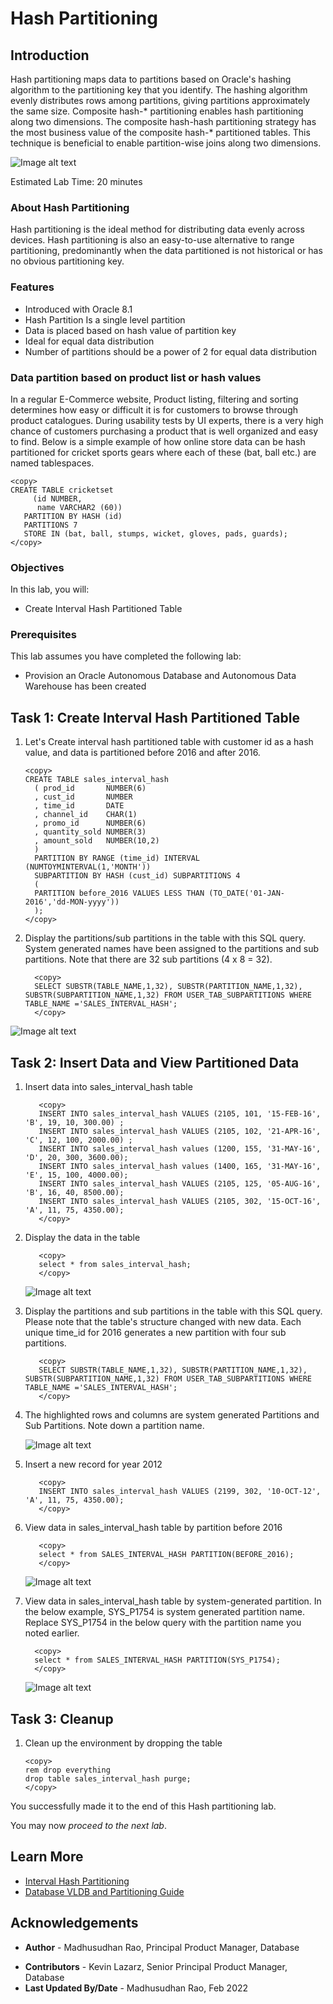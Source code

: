 # Hash Partitioning 

## Introduction

Hash partitioning maps data to partitions based on Oracle's hashing algorithm to the partitioning key that you identify. The hashing algorithm evenly distributes rows among partitions, giving partitions approximately the same size. Composite hash-* partitioning enables hash partitioning along two dimensions. The composite hash-hash partitioning strategy has the most business value of the composite hash-* partitioned tables. This technique is beneficial to enable partition-wise joins along two dimensions.

![Image alt text](images/hash-partition-introduction.png "Hash Partition") 

Estimated Lab Time: 20 minutes

### About Hash Partitioning

Hash partitioning is the ideal method for distributing data evenly across devices. Hash partitioning is also an easy-to-use alternative to range partitioning, predominantly when the data partitioned is not historical or has no obvious partitioning key.

### Features

* Introduced with Oracle 8.1
* Hash Partition Is a single level partition
* Data is placed based on hash value of partition key
* Ideal for equal data distribution
* Number of partitions should be a power of 2 for equal data distribution


### Data partition based on product list or hash values 

In a regular E-Commerce website, Product listing, filtering and sorting determines how easy or difficult it is for customers to browse through product catalogues. During usability tests by UI experts, there is a very high chance of customers purchasing a product that is well organized and easy to find. Below is a simple example of how online store data can be hash partitioned for cricket sports gears where each of these (bat, ball etc.) are named tablespaces.   

```
<copy>
CREATE TABLE cricketset
     (id NUMBER,
      name VARCHAR2 (60))
   PARTITION BY HASH (id)
   PARTITIONS 7 
   STORE IN (bat, ball, stumps, wicket, gloves, pads, guards);
</copy>
```
 
### Objectives

In this lab, you will:
* Create Interval Hash Partitioned Table
  
### Prerequisites
This lab assumes you have completed the following lab:

- Provision an Oracle Autonomous Database and Autonomous Data Warehouse has been created
 
## Task 1: Create Interval Hash Partitioned Table

1. Let's Create interval hash partitioned table with customer id as a hash value, and data is partitioned before 2016 and after 2016.

      ```
      <copy>
      CREATE TABLE sales_interval_hash   
        ( prod_id       NUMBER(6)    
        , cust_id       NUMBER    
        , time_id       DATE    
        , channel_id    CHAR(1)    
        , promo_id      NUMBER(6)    
        , quantity_sold NUMBER(3)    
        , amount_sold   NUMBER(10,2)    
        )    
        PARTITION BY RANGE (time_id) INTERVAL (NUMTOYMINTERVAL(1,'MONTH'))    
        SUBPARTITION BY HASH (cust_id) SUBPARTITIONS 4    
        (
        PARTITION before_2016 VALUES LESS THAN (TO_DATE('01-JAN-2016','dd-MON-yyyy'))    
        );
      </copy>
      ```  

2. Display the partitions/sub partitions in the table with this SQL query. System generated names have been assigned to the partitions and sub partitions. Note that there are 32 sub partitions (4 x 8 = 32).
 
      ```
        <copy>
        SELECT SUBSTR(TABLE_NAME,1,32), SUBSTR(PARTITION_NAME,1,32), SUBSTR(SUBPARTITION_NAME,1,32) FROM USER_TAB_SUBPARTITIONS WHERE TABLE_NAME ='SALES_INTERVAL_HASH';
        </copy>
      ``` 

  ![Image alt text](images/display-the-partitions.png "Display the partitions/subpartitions")

## Task 2: Insert Data and View Partitioned Data

1. Insert data into sales\_interval\_hash table

     ```
        <copy>
        INSERT INTO sales_interval_hash VALUES (2105, 101, '15-FEB-16', 'B', 19, 10, 300.00) ;
        INSERT INTO sales_interval_hash VALUES (2105, 102, '21-APR-16', 'C', 12, 100, 2000.00) ;
        INSERT INTO sales_interval_hash values (1200, 155, '31-MAY-16', 'D', 20, 300, 3600.00);
        INSERT INTO sales_interval_hash values (1400, 165, '31-MAY-16', 'E', 15, 100, 4000.00);
        INSERT INTO sales_interval_hash VALUES (2105, 125, '05-AUG-16', 'B', 16, 40, 8500.00);
        INSERT INTO sales_interval_hash VALUES (2105, 302, '15-OCT-16', 'A', 11, 75, 4350.00); 
        </copy>
     ``` 

2. Display the data in the table

     ```
        <copy>
        select * from sales_interval_hash;
        </copy>
     ```

     ![Image alt text](images/sales-interval-hash.png "Display the sales_interval_hash Data")

3. Display the partitions and sub partitions in the table with this SQL query. Please note that the table's structure changed with new data. Each unique time\_id for 2016 generates a new partition with four sub partitions.

     ```
        <copy>
        SELECT SUBSTR(TABLE_NAME,1,32), SUBSTR(PARTITION_NAME,1,32), SUBSTR(SUBPARTITION_NAME,1,32) FROM USER_TAB_SUBPARTITIONS WHERE TABLE_NAME ='SALES_INTERVAL_HASH';
        </copy>
     ```

4. The highlighted rows and columns are system generated Partitions and Sub Partitions. Note down a partition name.

    ![Image alt text](images/sales-interval-hash-data.png "Display the sales_interval_hash Data")

5. Insert a new record for year 2012 

     ```
        <copy> 
        INSERT INTO sales_interval_hash VALUES (2199, 302, '10-OCT-12', 'A', 11, 75, 4350.00);
        </copy>
     ``` 

6. View data in sales\_interval\_hash table by partition before 2016 

     ```
        <copy> 
        select * from SALES_INTERVAL_HASH PARTITION(BEFORE_2016); 
        </copy>
     ```

    ![Image alt text](images/partition-before-2016.png "Display partition before 2016 sales_interval_hash Data")

7. View data in sales\_interval\_hash table by system-generated partition. In the below example, SYS_P1754 is system generated partition name. Replace SYS\_P1754 in the below query with the partition name you noted earlier.

      ```
        <copy> 
        select * from SALES_INTERVAL_HASH PARTITION(SYS_P1754); 
        </copy>
      ```

      ![Image alt text](images/sys-partition-data.png "Display the sales_interval_hash Data")
 
## Task 3: Cleanup

1. Clean up the environment by dropping the table  

      ```
      <copy>
      rem drop everything 
      drop table sales_interval_hash purge;
      </copy>
      ``` 
 
You successfully made it to the end of this Hash partitioning lab.

You may now *proceed to the next lab*.  

## Learn More

* [Interval Hash Partitioning](https://livesql.oracle.com/apex/livesql/file/content_D08SNCFK262QXWD210YL8JLA0.html)
* [Database VLDB and Partitioning Guide](https://docs.oracle.com/en/database/oracle/oracle-database/21/vldbg/create-composite-partition-table.html#GUID-9ECF0F94-57BB-45F8-824F-48B320F23D9C)

## Acknowledgements

- **Author** - Madhusudhan Rao, Principal Product Manager, Database
* **Contributors** - Kevin Lazarz, Senior Principal Product Manager, Database  
* **Last Updated By/Date** -  Madhusudhan Rao, Feb 2022 
